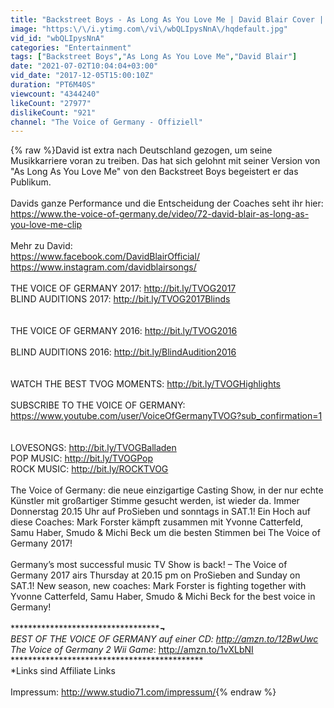 ```yaml
---
title: "Backstreet Boys - As Long As You Love Me | David Blair Cover | The Voice of Germany 2017"
image: "https:\/\/i.ytimg.com\/vi\/wbQLIpysNnA\/hqdefault.jpg"
vid_id: "wbQLIpysNnA"
categories: "Entertainment"
tags: ["Backstreet Boys","As Long As You Love Me","David Blair"]
date: "2021-07-02T10:04:04+03:00"
vid_date: "2017-12-05T15:00:10Z"
duration: "PT6M40S"
viewcount: "4344240"
likeCount: "27977"
dislikeCount: "921"
channel: "The Voice of Germany - Offiziell"
---
```

{% raw %}David ist extra nach Deutschland gezogen, um seine Musikkarriere voran zu treiben. Das hat sich gelohnt mit seiner Version von &quot;As Long As You Love Me&quot; von den Backstreet Boys begeistert er das Publikum.<br /><br />Davids ganze Performance und die Entscheidung der Coaches seht ihr hier: <a rel="nofollow" target="blank" href="https://www.the-voice-of-germany.de/video/72-david-blair-as-long-as-you-love-me-clip">https://www.the-voice-of-germany.de/video/72-david-blair-as-long-as-you-love-me-clip</a><br /><br />Mehr zu David:<br /><a rel="nofollow" target="blank" href="https://www.facebook.com/DavidBlairOfficial/">https://www.facebook.com/DavidBlairOfficial/</a><br /><a rel="nofollow" target="blank" href="https://www.instagram.com/davidblairsongs/">https://www.instagram.com/davidblairsongs/</a><br /><br />THE VOICE OF GERMANY 2017: <a rel="nofollow" target="blank" href="http://bit.ly/TVOG2017">http://bit.ly/TVOG2017</a><br />BLIND AUDITIONS 2017: <a rel="nofollow" target="blank" href="http://bit.ly/TVOG2017Blinds">http://bit.ly/TVOG2017Blinds</a><br /><br /><br />THE VOICE OF GERMANY 2016: <a rel="nofollow" target="blank" href="http://bit.ly/TVOG2016">http://bit.ly/TVOG2016</a><br /><br />BLIND AUDITIONS 2016: <a rel="nofollow" target="blank" href="http://bit.ly/BlindAudition2016">http://bit.ly/BlindAudition2016</a> <br /><br /> <br />WATCH THE BEST TVOG MOMENTS: <a rel="nofollow" target="blank" href="http://bit.ly/TVOGHighlights">http://bit.ly/TVOGHighlights</a> <br /><br />SUBSCRIBE TO THE VOICE OF GERMANY:<br /> <a rel="nofollow" target="blank" href="https://www.youtube.com/user/VoiceOfGermanyTVOG?sub_confirmation=1">https://www.youtube.com/user/VoiceOfGermanyTVOG?sub_confirmation=1</a><br /><br /><br />LOVESONGS: <a rel="nofollow" target="blank" href="http://bit.ly/TVOGBalladen">http://bit.ly/TVOGBalladen</a>  <br />POP MUSIC: <a rel="nofollow" target="blank" href="http://bit.ly/TVOGPop">http://bit.ly/TVOGPop</a>  <br />ROCK MUSIC: <a rel="nofollow" target="blank" href="http://bit.ly/ROCKTVOG">http://bit.ly/ROCKTVOG</a> <br /><br />The Voice of Germany: die neue einzigartige Casting Show, in der nur echte Künstler mit großartiger Stimme gesucht werden, ist wieder da. Immer Donnerstag 20.15 Uhr auf ProSieben und sonntags in SAT.1! Ein Hoch auf diese Coaches: Mark Forster kämpft zusammen mit Yvonne Catterfeld, Samu Haber, Smudo &amp; Michi Beck um die besten Stimmen bei The Voice of Germany 2017! <br /><br />Germany’s most successful music TV Show is back! – The Voice of Germany 2017 airs Thursday at 20.15 pm on ProSieben and Sunday on SAT.1! New season, new coaches: Mark Forster is fighting together with Yvonne Catterfeld, Samu Haber, Smudo &amp; Michi Beck for the best voice in Germany! <br /><br />****************************************¬****<br />BEST OF THE VOICE OF GERMANY auf einer CD*: <a rel="nofollow" target="blank" href="http://amzn.to/12BwUwc">http://amzn.to/12BwUwc</a><br />The Voice of Germany 2 Wii Game*: <a rel="nofollow" target="blank" href="http://amzn.to/1vXLbNI">http://amzn.to/1vXLbNI</a><br />********************************************<br />*Links sind Affiliate Links<br /><br />Impressum: <a rel="nofollow" target="blank" href="http://www.studio71.com/impressum/">http://www.studio71.com/impressum/</a>{% endraw %}
